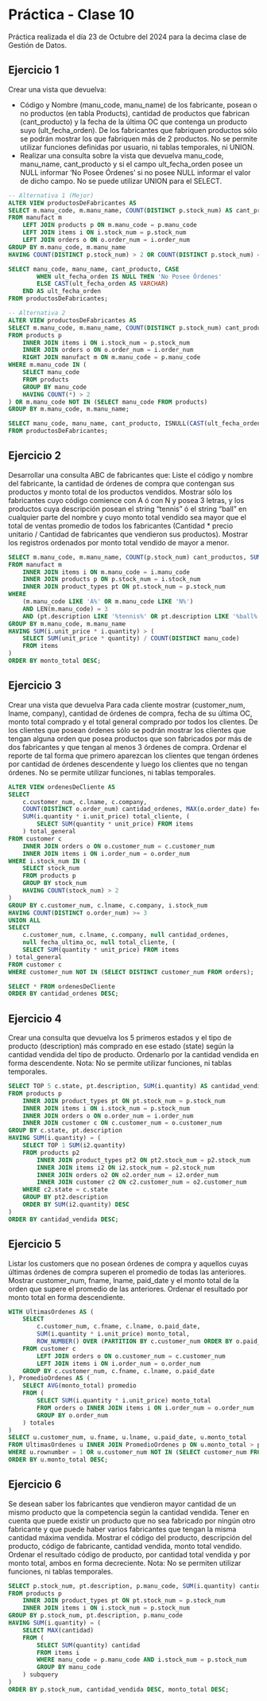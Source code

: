 # Práctica - Clase 10

Práctica realizada el día 23 de Octubre del 2024 para la decima clase de Gestión de Datos.

## Ejercicio 1
Crear una vista que devuelva:
- Código y Nombre (manu_code, manu_name) de los fabricante, posean o no productos (en tabla Products), cantidad de productos que fabrican (cant_producto) y la fecha de la última OC que contenga un producto suyo (ult_fecha_orden). De los fabricantes que fabriquen productos sólo se podrán mostrar los que fabriquen más de 2 productos. No se permite utilizar funciones definidas por usuario, ni tablas temporales, ni UNION.
- Realizar una consulta sobre la vista que devuelva manu_code, manu_name, cant_producto y si el campo ult_fecha_orden posee un NULL informar ‘No Posee Órdenes’ si no posee NULL informar el valor de dicho campo. No se puede utilizar UNION para el SELECT.

```sql
-- Alternativa 1 (Mejor)
ALTER VIEW productosDeFabricantes AS
SELECT m.manu_code, m.manu_name, COUNT(DISTINCT p.stock_num) AS cant_producto, MAX(o.order_date) AS ult_fecha_orden
FROM manufact m
    LEFT JOIN products p ON m.manu_code = p.manu_code
    LEFT JOIN items i ON i.stock_num = p.stock_num
    LEFT JOIN orders o ON o.order_num = i.order_num
GROUP BY m.manu_code, m.manu_name
HAVING COUNT(DISTINCT p.stock_num) > 2 OR COUNT(DISTINCT p.stock_num) = 0;

SELECT manu_code, manu_name, cant_producto, CASE 
        WHEN ult_fecha_orden IS NULL THEN 'No Posee Órdenes' 
        ELSE CAST(ult_fecha_orden AS VARCHAR)
    END AS ult_fecha_orden
FROM productosDeFabricantes;

-- Alternativa 2
ALTER VIEW productosDeFabricantes AS
SELECT m.manu_code, m.manu_name, COUNT(DISTINCT p.stock_num) cant_producto, MAX(o.order_date) ult_fecha_orden
FROM products p
	INNER JOIN items i ON i.stock_num = p.stock_num
    INNER JOIN orders o ON o.order_num = i.order_num
    RIGHT JOIN manufact m ON m.manu_code = p.manu_code
WHERE m.manu_code IN (
    SELECT manu_code
    FROM products
    GROUP BY manu_code
    HAVING COUNT(*) > 2
) OR m.manu_code NOT IN (SELECT manu_code FROM products)
GROUP BY m.manu_code, m.manu_name;

SELECT manu_code, manu_name, cant_producto, ISNULL(CAST(ult_fecha_orden AS VARCHAR), 'No Posee Órdenes') ult_fecha_orden 
FROM productosDeFabricantes;
```

## Ejercicio 2
Desarrollar una consulta ABC de fabricantes que:
Liste el código y nombre del fabricante, la cantidad de órdenes de compra que contengan sus productos y monto total de los productos vendidos. Mostrar sólo los fabricantes cuyo código comience con A ó con N y posea 3 letras, y los productos cuya descripción posean el string “tennis” ó el string “ball” en cualquier parte del nombre y cuyo monto total vendido sea mayor que el total de ventas promedio de todos los fabricantes (Cantidad * precio unitario / Cantidad de fabricantes que vendieron sus productos). Mostrar los registros ordenados por monto total vendido de mayor a menor.

```sql
SELECT m.manu_code, m.manu_name, COUNT(p.stock_num) cant_productos, SUM(i.unit_price * i.quantity) monto_total
FROM manufact m 
    INNER JOIN items i ON m.manu_code = i.manu_code
    INNER JOIN products p ON p.stock_num = i.stock_num
    INNER JOIN product_types pt ON pt.stock_num = p.stock_num
WHERE 
    (m.manu_code LIKE 'A%' OR m.manu_code LIKE 'N%')
    AND LEN(m.manu_code) = 3 
    AND (pt.description LIKE '%tennis%' OR pt.description LIKE '%ball%')
GROUP BY m.manu_code, m.manu_name
HAVING SUM(i.unit_price * i.quantity) > (
    SELECT SUM(unit_price * quantity) / COUNT(DISTINCT manu_code)
    FROM items
)
ORDER BY monto_total DESC;
```


## Ejercicio 3
Crear una vista que devuelva
Para cada cliente mostrar (customer_num, lname, company), cantidad de órdenes de compra, fecha de su última OC, monto total comprado y el total general comprado por todos los clientes. De los clientes que posean órdenes sólo se podrán mostrar los clientes que tengan alguna orden que posea productos que son fabricados por más de dos fabricantes y que tengan al menos 3 órdenes de compra. Ordenar el reporte de tal forma que primero aparezcan los clientes que tengan órdenes por cantidad de órdenes descendente y luego los clientes que no tengan órdenes. No se permite utilizar funciones, ni tablas temporales.

```sql
ALTER VIEW ordenesDeCliente AS
SELECT 
    c.customer_num, c.lname, c.company, 
    COUNT(DISTINCT o.order_num) cantidad_ordenes, MAX(o.order_date) fecha_ultima_oc, 
	SUM(i.quantity * i.unit_price) total_cliente, (
        SELECT SUM(quantity * unit_price) FROM items
    ) total_general
FROM customer c 
    INNER JOIN orders o ON o.customer_num = c.customer_num
    INNER JOIN items i ON i.order_num = o.order_num
WHERE i.stock_num IN (
    SELECT stock_num 
    FROM products p
    GROUP BY stock_num
    HAVING COUNT(stock_num) > 2
)
GROUP BY c.customer_num, c.lname, c.company, i.stock_num
HAVING COUNT(DISTINCT o.order_num) >= 3
UNION ALL
SELECT 
    c.customer_num, c.lname, c.company, null cantidad_ordenes, 
    null fecha_ultima_oc, null total_cliente, (
	SELECT SUM(quantity * unit_price) FROM items
) total_general
FROM customer c 
WHERE customer_num NOT IN (SELECT DISTINCT customer_num FROM orders);

SELECT * FROM ordenesDeCliente
ORDER BY cantidad_ordenes DESC;
```


## Ejercicio 4
Crear una consulta que devuelva los 5 primeros estados y el tipo de producto (description) más comprado en ese estado (state) según la cantidad vendida del tipo de producto. Ordenarlo por la cantidad vendida en forma descendente. Nota: No se permite utilizar funciones, ni tablas temporales.

```sql
SELECT TOP 5 c.state, pt.description, SUM(i.quantity) AS cantidad_vendida
FROM products p
    INNER JOIN product_types pt ON pt.stock_num = p.stock_num
    INNER JOIN items i ON i.stock_num = p.stock_num
    INNER JOIN orders o ON o.order_num = i.order_num
    INNER JOIN customer c ON c.customer_num = o.customer_num
GROUP BY c.state, pt.description
HAVING SUM(i.quantity) = (
    SELECT TOP 1 SUM(i2.quantity)
    FROM products p2
        INNER JOIN product_types pt2 ON pt2.stock_num = p2.stock_num
        INNER JOIN items i2 ON i2.stock_num = p2.stock_num
        INNER JOIN orders o2 ON o2.order_num = i2.order_num
        INNER JOIN customer c2 ON c2.customer_num = o2.customer_num
    WHERE c2.state = c.state
    GROUP BY pt2.description
    ORDER BY SUM(i2.quantity) DESC
)
ORDER BY cantidad_vendida DESC;
```


## Ejercicio 5
Listar los customers que no posean órdenes de compra y aquellos cuyas últimas órdenes de compra superen el promedio de todas las anteriores. Mostrar customer_num, fname, lname, paid_date y el monto total de la orden que supere el promedio de las anteriores. Ordenar el resultado por monto total en forma descendiente.

```sql
WITH UltimasOrdenes AS (
    SELECT 
		c.customer_num, c.fname, c.lname, o.paid_date, 
		SUM(i.quantity * i.unit_price) monto_total,
        ROW_NUMBER() OVER (PARTITION BY c.customer_num ORDER BY o.paid_date DESC) rownumber
    FROM customer c
        LEFT JOIN orders o ON o.customer_num = c.customer_num
        LEFT JOIN items i ON i.order_num = o.order_num
    GROUP BY c.customer_num, c.fname, c.lname, o.paid_date
), PromedioOrdenes AS (
    SELECT AVG(monto_total) promedio
    FROM (
		SELECT SUM(i.quantity * i.unit_price) monto_total
        FROM orders o INNER JOIN items i ON i.order_num = o.order_num
        GROUP BY o.order_num
    ) totales
)
SELECT u.customer_num, u.fname, u.lname, u.paid_date, u.monto_total 
FROM UltimasOrdenes u INNER JOIN PromedioOrdenes p ON u.monto_total > p.promedio
WHERE u.rownumber = 1 OR u.customer_num NOT IN (SELECT customer_num FROM orders)
ORDER BY u.monto_total DESC;
```


## Ejercicio 6
Se desean saber los fabricantes que vendieron mayor cantidad de un mismo producto que la competencia según la cantidad vendida. Tener en cuenta que puede existir un producto que no sea fabricado por ningún otro fabricante y que puede haber varios fabricantes que tengan la misma cantidad máxima vendida. Mostrar el código del producto, descripción del producto, código de fabricante, cantidad vendida, monto total vendido. Ordenar el resultado código de producto, por cantidad total vendida y por monto total, ambos en forma decreciente. Nota: No se permiten utilizar funciones, ni tablas temporales.

```sql
SELECT p.stock_num, pt.description, p.manu_code, SUM(i.quantity) cantidad_vendida, SUM(i.quantity * i.unit_price) monto_total
FROM products p
    INNER JOIN product_types pt ON pt.stock_num = p.stock_num
    INNER JOIN items i ON i.stock_num = p.stock_num
GROUP BY p.stock_num, pt.description, p.manu_code
HAVING SUM(i.quantity) = (
    SELECT MAX(cantidad)
    FROM (
		SELECT SUM(quantity) cantidad 
		FROM items i
		WHERE manu_code = p.manu_code AND i.stock_num = p.stock_num
		GROUP BY manu_code
	) subquery
)
ORDER BY p.stock_num, cantidad_vendida DESC, monto_total DESC;
```